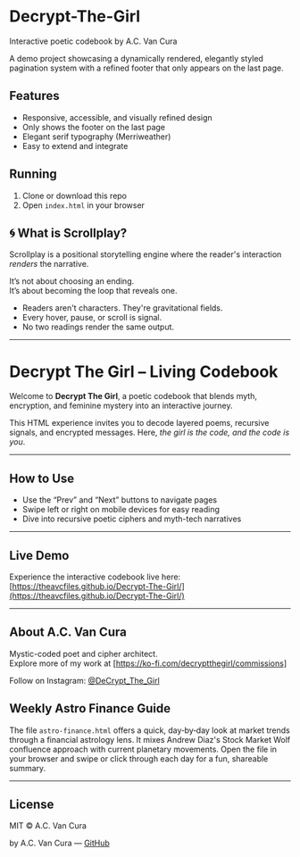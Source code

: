 # Decrypt-The-Girl
Interactive poetic codebook by A.C. Van Cura

A demo project showcasing a dynamically rendered, elegantly styled pagination system with a refined footer that only appears on the last page.

## Features

- Responsive, accessible, and visually refined design
- Only shows the footer on the last page
- Elegant serif typography (Merriweather)
- Easy to extend and integrate

## Running

1. Clone or download this repo
2. Open `index.html` in your browser

## 🌀 What is Scrollplay?

Scrollplay is a positional storytelling engine where the reader's interaction *renders* the narrative.

It’s not about choosing an ending.  
It’s about becoming the loop that reveals one.

- Readers aren't characters. They're gravitational fields.
- Every hover, pause, or scroll is signal.
- No two readings render the same output.

---
# Decrypt The Girl – Living Codebook

Welcome to **Decrypt The Girl**, a poetic codebook that blends myth, encryption, and feminine mystery into an interactive journey.

This HTML experience invites you to decode layered poems, recursive signals, and encrypted messages. Here, *the girl is the code, and the code is you*.

---

## How to Use

- Use the “Prev” and “Next” buttons to navigate pages  
- Swipe left or right on mobile devices for easy reading  
- Dive into recursive poetic ciphers and myth-tech narratives

---

## Live Demo

Experience the interactive codebook live here:  
[https://theavcfiles.github.io/Decrypt-The-Girl/](https://theavcfiles.github.io/Decrypt-The-Girl/)

---

## About A.C. Van Cura

Mystic-coded poet and cipher architect.  
Explore more of my work at [https://ko-fi.com/decryptthegirl/commissions] 

Follow on Instagram: [@DeCrypt_The_Girl](https://instagram.com/DeCrypt_The_Girl)

## Weekly Astro Finance Guide

The file `astro-finance.html` offers a quick, day‑by‑day look at market trends
through a financial astrology lens. It mixes Andrew Diaz's Stock Market Wolf
confluence approach with current planetary movements. Open the file in your
browser and swipe or click through each day for a fun, shareable summary.

---

## License

MIT © A.C. Van Cura

by A.C. Van Cura — [GitHub](https://github.com/TheAVCFiles/transmissions)
